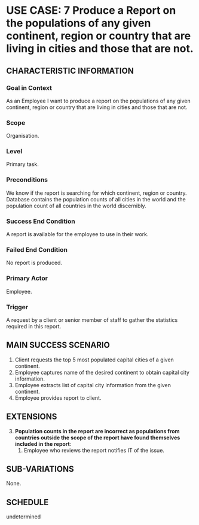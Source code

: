 # USE CASE: 7 Produce a Report on the populations of any given continent, region or country that are living in cities and those that are not.


## CHARACTERISTIC INFORMATION

### Goal in Context

As an Employee I want to produce a report on the populations of any given continent, region or country that are living in cities and those that are not.

### Scope

Organisation.

### Level

Primary task.

### Preconditions

We know if the report is searching for which continent, region or country.  Database contains the population counts of all cities in the world and the population count of all countries in the world discernibly.

### Success End Condition

A report is available for the employee to use in their work.

### Failed End Condition

No report is produced.

### Primary Actor

Employee.

### Trigger

A request by a client or senior member of staff to gather the statistics required in this report.

## MAIN SUCCESS SCENARIO

1. Client requests the top 5 most populated capital cities of a given continent.
2. Employee captures name of the desired continent to obtain capital city information.
3. Employee extracts list of capital city information from the given continent.
4. Employee provides report to client.

## EXTENSIONS

3. **Population counts in the report are incorrect as populations from countries outside the scope of the report have found themselves included in the report**:
    1. Employee who reviews the report notifies IT of the issue.

## SUB-VARIATIONS

None.

## SCHEDULE

undetermined
